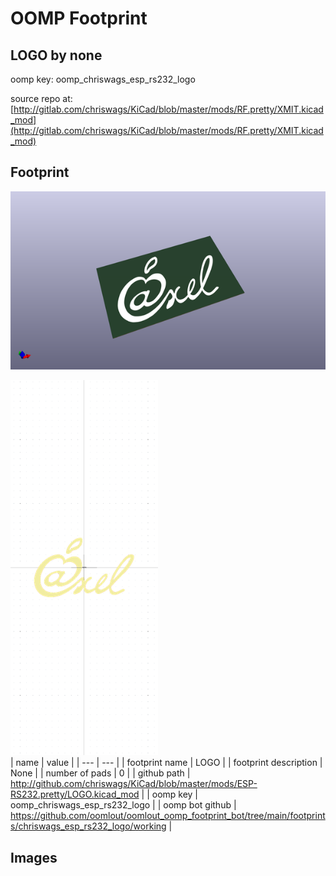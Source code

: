 # OOMP Footprint  
## LOGO  by none  
  
oomp key: oomp_chriswags_esp_rs232_logo  
  
source repo at: [http://gitlab.com/chriswags/KiCad/blob/master/mods/RF.pretty/XMIT.kicad_mod](http://gitlab.com/chriswags/KiCad/blob/master/mods/RF.pretty/XMIT.kicad_mod)  
## Footprint  
  
[![working_kicad_pcb_3d.png](working_kicad_pcb_3d_600.png)](working_kicad_pcb_3d.png)  
  
[![working.png](working_600.png)](working.png)  
| name | value | 
| --- | --- | 
| footprint name | LOGO | 
| footprint description | None | 
| number of pads | 0 | 
| github path | http://github.com/chriswags/KiCad/blob/master/mods/ESP-RS232.pretty/LOGO.kicad_mod | 
| oomp key | oomp_chriswags_esp_rs232_logo | 
| oomp bot github | https://github.com/oomlout/oomlout_oomp_footprint_bot/tree/main/footprints/chriswags_esp_rs232_logo/working | 
## Images  
